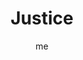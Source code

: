 ---
# basics
title     		 : "Justice"
token					 : 'major-11'
card_type			 : '' # major, minor, court
layout				 : "tarot-card"
author    		 : 'me'
one_liner 		 : "Balance, law, fairness, objectivity"
alt_names			 : ['Adjustment']
images				 : ['assets/images/tarot/rws/rw-major-11.jpg']
keywords			 : ['balance', 'law', 'fairness', 'objectivity']
url						 : 'tarot/cards/major-11'
aliases				 : ['justice']

# password: 'foolish journey'
dropbox				 : 'https://www.dropbox.com/sh/5fx7nx3c8bdrj1w/AAD4rEdXU3rN6hhxHyKS-14xa?dl=0'

meaning_light  : "Making an objective decision. Weighing an issue carefully before taking action. Appropriately scaling your reaction to a situation. Getting all the facts. Considering evidence. Deliberating."

meaning_shadow : "Delivering harsh criticism. Obsessing on rules and regulations. Playing by the book even when it is destructive or counterproductive to do so. Confusing snap decisions with timely action. Playing favorites."

# more detail
correspondence_suit 				: ""
correspondence_archetype 		: "The Law"
correspondence_hebrew 			: "Lamed/Outstretched Arms/30 or Theth/Snake/9"
correspondence_element 			: ""
correspondence_planet 			: ""
correspondence_astrological : "Libra"
correspondence_mystical 		: "Themis or Justitia. Ma’at. Solomon dividing a baby. The Sword of Damocles. The giving of the Ten Commandments."
correspondence_story 				: "During the main character’s initial challenge, his or her ability, knowledge, or personal suitability is found to be lacking."

advice_relationships 	 : "Relationships are rarely 50/50 propositions, but the closer you come to an even division of responsibility, the better. What do you really need to be satisfied? Knowing your standards empowers you to evaluate your feelings more clearly."

advice_work 					 : "Work toward a more equitable division of labor. Learn to delegate. Evaluate your own work using the same standard you bring to bear on the work of others. Know what matters most, and prioritize accordingly."

advice_spirituality 	 : "In all things, seek balance. When faced with a decision, quiet your mind and allow your heart to weigh the moment. Trust in the law of karma; avoid personal efforts to mete out universal justice."

advice_personal_growth : "Everyone faces limitations of some kind. Learn your own limits. Rather than allow them to define you, use what you know to better position yourself for success. Learn when to say yes; know when to say no."

advice_fortune_telling : "A legal verdict will be rendered soon. Someone is making a decision. You need to get the facts."

questions	: ["What information is crucial to your decision? What are the pros and cons?", "What needs to be evaluated or weighed today?", "What can you do to enhance your view of reality without too much bias?", "What would a judge or lawyer do in your situation?", "To what extent is your life (or work) balanced?", "What course of action would be fair to everyone concerned?"]

# referenced in the symbols.toml data file
symbols	  : ['1', '2', 'swords', 'scales', 'columns', 'blindfold']

# metadata
suppress_topnav : true
related_cards 	: []

---